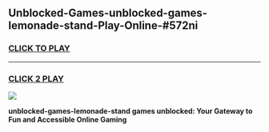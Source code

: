 
## Unblocked-Games-unblocked-games-lemonade-stand-Play-Online-#572ni
<h3>
<a href="https://premium.freeplayer.one?title=unblocked-games-lemonade-stand&ref=27F">CLICK TO PLAY</a></h3>
<hr>

<h3>
<a href="https://premium.freeplayer.one?title=unblocked-games-lemonade-stand&ref=27F">CLICK 2 PLAY</a>
  
</h3>

<a href="https://premium.freeplayer.one?title=unblocked-games-lemonade-stand&ref=27F"><img src="https://clearcache.store/games.png"></a>


**unblocked-games-lemonade-stand games unblocked: Your Gateway to Fun and Accessible Online Gaming**
